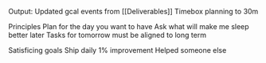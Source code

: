 Output: Updated gcal events from [[Deliverables]]
Timebox planning to 30m

Principles
Plan for the day you want to have
Ask what will make me sleep better later
Tasks for tomorrow must be aligned to long term

Satisficing goals
Ship daily
1% improvement
Helped someone else